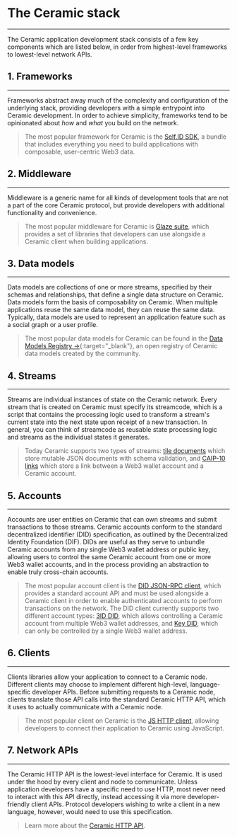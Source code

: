 # **The Ceramic stack**

---

The Ceramic application development stack consists of a few key components which are listed below, in order from highest-level frameworks to lowest-level network APIs.

## **1. Frameworks**

---

Frameworks abstract away much of the complexity and configuration of the underlying stack, providing developers with a simple entrypoint into Ceramic development. In order to achieve simplicity, frameworks tend to be opinionated about *how* and *what* you build on the network.

> The most popular framework for Ceramic is the [Self.ID SDK](), a bundle that includes everything you need to build applications with composable, user-centric Web3 data.

## **2. Middleware**

---

Middleware is a generic name for all kinds of development tools that are not a part of the core Ceramic protocol, but provide developers with additional functionality and convenience.

> The most popular middleware for Ceramic is [Glaze suite](), which provides a set of libraries that developers can use alongside a Ceramic client when building applications.

## **3. Data models**

---

Data models are collections of one or more streams, specified by their schemas and relationships, that define a single data structure on Ceramic. Data models form the basis of composability on Ceramic. When multiple applications reuse the same data model, they can reuse the same data. Typically, data models are used to represent an application feature such as a social graph or a user profile.

> The most popular data models for Ceramic can be found in the [Data Models Registry →](){:target="\_blank"}, an open registry of Ceramic data models created by the community.

## **4. Streams**

---

Streams are individual instances of state on the Ceramic network. Every stream that is created on Ceramic must specify its streamcode, which is a script that contains the processing logic used to transform a stream's current state into the next state upon receipt of a new transaction. In general, you can think of streamcode as reusable state processing logic and streams as the individual states it generates.

> Today Ceramic supports two types of streams: [tile documents]() which store mutable JSON documents with schema validation, and [CAIP-10 links]() which store a link between a Web3 wallet account and a Ceramic account.

## **5. Accounts**

---

Accounts are user entities on Ceramic that can own streams and submit transactions to those streams. Ceramic accounts conform to the standard decentralized identifier (DID) specification, as outlined by the Decentralized Identity Foundation (DIF). DIDs are useful as they serve to unbundle Ceramic accounts from any single Web3 wallet address or public key, allowing users to control the same Ceramic account from one or more Web3 wallet accounts, and in the process providing an abstraction to enable truly cross-chain accounts.

> The most popular account client is the [DID JSON-RPC client](), which provides a standard account API and must be used alongside a Ceramic client in order to enable authenticated accounts to perform transactions on the network. The DID client currently supports two different account types: [3ID DID](), which allows controlling a Ceramic account from multiple Web3 wallet addresses, and [Key DID](), which can only be controlled by a single Web3 wallet address.

## **6. Clients**

---

Clients libraries allow your application to connect to a Ceramic node. Different clients may choose to implement different high-level, language-specific developer APIs. Before submitting requests to a Ceramic node, clients translate those API calls into the standard Ceramic HTTP API, which it uses to actually communicate with a Ceramic node.

> The most popular client on Ceramic is the [JS HTTP client](), allowing developers to connect their application to Ceramic using JavaScript.

## **7. Network APIs**

---

The Ceramic HTTP API is the lowest-level interface for Ceramic. It is used under the hood by every client and node to communicate. Unless application developers have a specific need to use HTTP, most never need to interact with this API directly, instead accessing it via more developer-friendly client APIs. Protocol developers wishing to write a client in a new language, however, would need to use this specification.

> Learn more about the [Ceramic HTTP API]().


